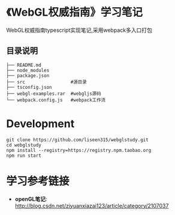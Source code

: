 # 《WebGL权威指南》学习笔记
WebGL权威指南typescript实现笔记,采用webpack多入口打包

## 目录说明
```
├── README.md     
├── node_modules
├── package.json
├── src                 #源目录
├── tsconfig.json 
├── webgl-examples.rar  #webgljs源码
└── webpack.config.js   #webpack工作流
```
# Development
```
git clone https://github.com/liseen315/webglstudy.git
cd webglstudy
npm install --registry=https://registry.npm.taobao.org
npm run start
```
# 学习参考链接
*	**openGL笔记**: http://blog.csdn.net/ziyuanxiazai123/article/category/2107037